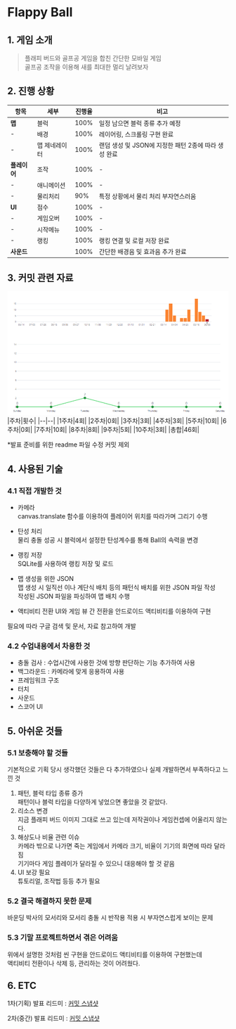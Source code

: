 Flappy Ball
===================

## 1. 게임 소개
> 플래피 버드와 골프공 게임을 합친 간단한 모바일 게임  
> 골프공 조작을 이용해 새를 최대한 멀리 날려보자

## 2. 진행 상황

|항목|세부|진행율|비고|
|--|--|--|--|
|**맵**|블럭|100%|일정 남으면 블럭 종류 추가 예정|
|-|배경|100%|레이어링, 스크롤링 구현 완료|
|-|맵 제네레이터|100%|랜덤 생성 및 JSON에 지정한 패턴 2종에 따라 생성 완료|
|**플레이어**|조작|100%|-|
|-|애니메이션|100%|-|
|-|물리처리|90%|특정 상황에서 물리 처리 부자연스러움|
|**UI**|점수|100%|-|
|-|게임오버|100%|-|
|-|시작메뉴|100%|-|
|-|랭킹|100%|랭킹 연결 및 로컬 저장 완료|
|**사운드**||100%|간단한 배경음 및 효과음 추가 완료|


## 3. 커밋 관련 자료
<img src="/Doc/commit_06_11.png"></img>
|주차|횟수|
|--|--|
|1주차|4회|
|2주차|0회|
|3주차|3회|
|4주차|3회|
|5주차|10회|
|6주차|0회|
|7주차|10회|
|8주차|8회|
|9주차|5회|
|10주차|3회|
|총합|46회|


*발표 준비를 위한 readme 파일 수정 커밋 제외

## 4. 사용된 기술
### 4.1 직접 개발한 것
* 카메라  
canvas.translate 함수를 이용하여 플레이어 위치를 따라가며 그리기 수행

* 탄성 처리  
물리 충돌 성공 시 블럭에서 설정한 탄성계수를 통해 Ball의 속력을 변경


* 랭킹 저장  
SQLite를 사용하여 랭킹 저장 및 로드  

* 맵 생성을 위한 JSON  
맵 생성 시 일직선 이나 계단식 배치 등의 패턴식 배치를 위한 JSON 파일 작성  
작성된 JSON 파일을 파싱하여 맵 배치 수행

* 액티비티 전환
UI와 게임 뷰 간 전환을 안드로이드 액티비티를 이용하여 구현

필요에 따라 구글 검색 및 문서, 자료 참고하여 개발

### 4.2 수업내용에서 차용한 것
* 충돌 검사 : 수업시간에 사용한 것에 방향 판단하는 기능 추가하여 사용
* 백그라운드 : 카메라에 맞게 응용하여 사용
* 프레임워크 구조
* 터치
* 사운드
* 스코어 UI

## 5. 아쉬운 것들
### 5.1 보충해야 할 것들
기본적으로 기획 당시 생각했던 것들은 다 추가하였으나 실제 개발하면서 부족하다고 느낀 것
1. 패턴, 블럭 타입 종류 증가  
패턴이나 블럭 타입을 다양하게 넣었으면 좋았을 것 같았다.
2. 리소스 변경  
지금 플래피 버드 이미지 그대로 쓰고 있는데 저작권이나 게임컨셉에 어울리지 않는다.
3. 해상도나 비율 관련 이슈  
카메라 밖으로 나가면 죽는 게임에서 카메라 크기, 비율이 기기의 화면에 따라 달라짐  
기기마다 게임 플레이가 달라질 수 있으니 대응해야 할 것 같음
4. UI 보강 필요  
튜토리얼, 조작법 등등 추가 필요

### 5.2 결국 해결하지 못한 문제
바운딩 박사의 모서리와 모서리 충돌 시 반작용 적용 시 부자연스럽게 보이는 문제  

### 5.3 기말 프로젝트하면서 겪은 어려움
위에서 설명한 것처럼 씬 구현을 안드로이드 액티비티를 이용하여 구현했는데  
액티비티 전환이나 삭제 등, 관리하는 것이 어려웠다.

## 6. ETC
1차(기획) 발표 리드미 : [커밋 스냅샷](https://github.com/SpiceSoy/2016182010_SMGP_2021/tree/265320c8bc195aaf3b1441171d1bd1987ed544f8/README.md)

2차(중간) 발표 리드미 : [커밋 스냅샷](https://github.com/SpiceSoy/2016182010_SMGP_2021/blob/d42d1066cac9429e7dbfb08207845035bf03ffe3/README.md)

